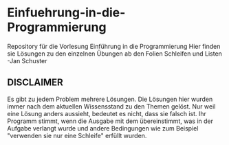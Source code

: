 # Einfuehrung-in-die-Programmierung
Repository für die Vorlesung Einführung in die Programmierung
Hier finden sie Lösungen zu den einzelnen Übungen ab den Folien Schleifen und Listen
<br>
-Jan Schuster
## DISCLAIMER
Es gibt zu jedem Problem mehrere Lösungen. Die Lösungen hier wurden immer nach dem aktuellen Wissensstand zu den Themen gelöst. Nur weil eine Lösung anders aussieht, bedeutet es nicht, dass sie falsch ist. Ihr Programm stimmt, wenn die Ausgabe mit dem übereinstimmt, was in der Aufgabe verlangt wurde und andere Bedingungen wie zum Beispiel "verwenden sie nur eine Schleife" erfüllt wurden.
